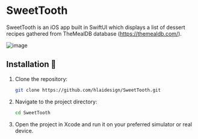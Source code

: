 # SweetTooth

SweetTooth is an iOS app built in SwiftUI which displays a list of dessert recipes gathered from TheMealDB database (https://themealdb.com/).

![image](https://github.com/hlaidesign/SweetTooth/assets/99371922/7df37ff0-44a3-475b-84fa-c7f1cfa3813f)

## Installation 📲

1. Clone the repository:
   ```bash
   git clone https://github.com/hlaidesign/SweetTooth.git
   ```

2. Navigate to the project directory:
   ```bash
   cd SweetTooth
   ```

3. Open the project in Xcode and run it on your preferred simulator or real device.
